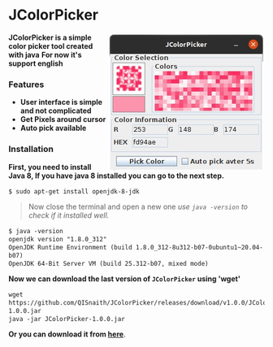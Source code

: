 # JColorPicker
<img align="right" src="https://raw.githubusercontent.com/QISnaith/JColorPicker/master/assets/readme/JColorPicker.png">

**JColorPicker is a simple color picker tool created with java**
**For now it's support english**
### Features
- **User interface is simple and not complicated**
- **Get Pixels around cursor**
- **Auto pick available**

### Installation
**First, you need to install Java 8, If you have java 8 installed you can go to the next step.**
```console
$ sudo apt-get install openjdk-8-jdk
```
> Now close the terminal and open a new one
> _use ``java -version`` to check if it installed well._
```console
$ java -version
openjdk version "1.8.0_312"
OpenJDK Runtime Environment (build 1.8.0_312-8u312-b07-0ubuntu1~20.04-b07)
OpenJDK 64-Bit Server VM (build 25.312-b07, mixed mode)
```

**Now we can download the last version of ``JColorPicker`` using 'wget'**
```console
wget https://github.com/QISnaith/JColorPicker/releases/download/v1.0.0/JColorPicker-1.0.0.jar
java -jar JColorPicker-1.0.0.jar
```

**Or you can download it from [here](https://github.com/QISnaith/JColorPicker/releases/tag/v1.0.0)**.
